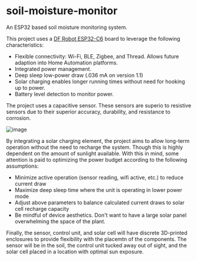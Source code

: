 # soil-moisture-monitor
An ESP32 based soil moisture monitoring system.

This project uses a [DF Robot ESP32-C6](https://wiki.dfrobot.com/SKU_DFR1075_FireBeetle_2_Board_ESP32_C6) board to leverage the following characteristics:
* Flexible connectivity:  Wi-Fi, BLE, Zigbee, and Thread. Allows future adaption into Home Automation platforms.
* Integrated power management.
* Deep sleep low-power draw (.036 mA on version 1.1)
* Solar charging enables longer running times without need for hooking up to power.
* Battery level detection to monitor power.

The project uses a capacitive sensor. These sensors are superio to resistive sensors due to their superior accuracy, durability, and resistance to corrosion.

![image](https://github.com/user-attachments/assets/11637db9-9b52-4329-9a7a-9b18123aeb44)

By integrating a solar charging element, the project aims to allow long-term operation without the need to recharge the system. Though this is highly dependent on the amount of sunlight available. With this in mind, some attention is paid to optimizing the power budget according to the following assumptions:
* Minimize active operation (sensor reading, wifi active, etc.) to reduce current draw
* Maximize deep sleep time where the unit is operating in lower power mode
* Adjust above parameters to balance calculated current draws to solar cell recharge capacity
* Be mindful of device aesthetics. Don't want to have a large solar panel overwhelming the space of the plant.

Finally, the sensor, control unit, and solar cell will have discrete 3D-printed enclosures to provide flexibility with the placemtn of the components. The sensor will be in the soil, the control unit tucked away out of sight, and the solar cell placed in a location with optimal sun exposure.








 
